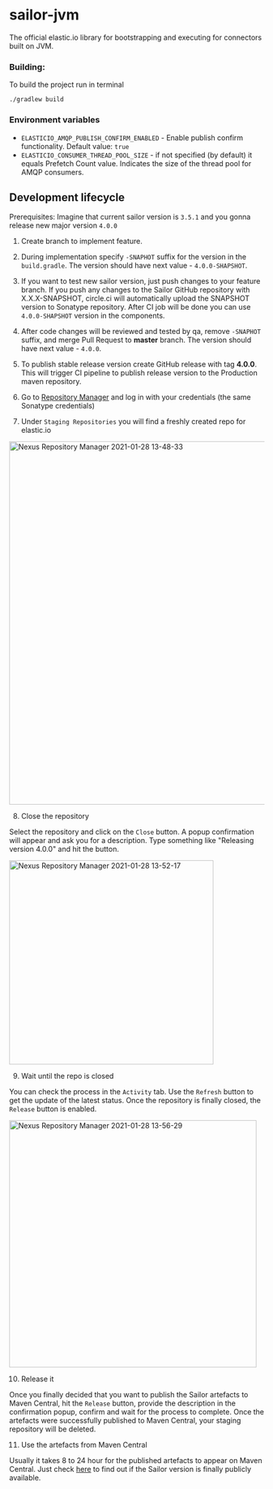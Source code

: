 # sailor-jvm
The official elastic.io library for bootstrapping and executing for connectors built on JVM.

### Building:
To build the project run in terminal

    ./gradlew build



### Environment variables


 - `ELASTICIO_AMQP_PUBLISH_CONFIRM_ENABLED` - Enable publish confirm functionality. Default value: `true`
 - `ELASTICIO_CONSUMER_THREAD_POOL_SIZE` - if not specified (by default) it equals Prefetch Count value. Indicates the size of the thread pool for AMQP consumers.

## Development lifecycle
Prerequisites: 
Imagine that current sailor version is `3.5.1` and you gonna release new major version `4.0.0`
1. Create branch to implement feature. 
2. During implementation specify `-SNAPHOT` suffix for the version in the `build.gradle`. The version should have next value - `4.0.0-SHAPSHOT`. 
3. If you want to test new sailor version, just push changes to your feature branch. If you push any changes to the Sailor GitHub repository with X.X.X-SNAPSHOT, circle.ci will automatically upload the SNAPSHOT version to Sonatype repository. 
After CI job will be done you can use `4.0.0-SHAPSHOT` version in the components. 
4. After code changes will be reviewed and tested by qa, remove `-SNAPHOT` suffix, and merge Pull Request to **master** branch. The version should have next value - `4.0.0`.
5. To publish stable release version create GitHub release with tag **4.0.0**. This will trigger CI pipeline to publish release version to the Production maven repository.

6. Go to [Repository Manager](https://oss.sonatype.org/) and log in with your credentials (the same Sonatype credentials)

7. Under `Staging Repositories` you will find a freshly created repo for elastic.io

<img width="717" alt="Nexus Repository Manager 2021-01-28 13-48-33" src="https://user-images.githubusercontent.com/464220/106140893-a906ee80-616f-11eb-920f-ff142b728d66.png">

8. Close the repository

Select the repository and click on the `Close` button. A popup confirmation will appear and ask you for a description. Type something like "Releasing version 4.0.0" and hit the button.

<img width="403" alt="Nexus Repository Manager 2021-01-28 13-52-17" src="https://user-images.githubusercontent.com/464220/106141193-1024a300-6170-11eb-9aab-5c2bd5169596.png">

9. Wait until the repo is closed

You can check the process in the `Activity` tab. Use the `Refresh` button to get the update of the latest status. Once the repository is finally closed, the `Release` button is enabled.

<img width="488" alt="Nexus Repository Manager 2021-01-28 13-56-29" src="https://user-images.githubusercontent.com/464220/106141617-a8228c80-6170-11eb-8948-ddd34c53c58b.png">

10. Release it

Once you finally decided that you want to publish the Sailor artefacts to Maven Central, hit the `Release` button, provide the description in the confirmation popup, confirm and wait for the process to complete. Once the artefacts were successfully published to Maven Central, your staging repository will be deleted.

11. Use the artefacts from Maven Central

Usually it takes 8 to 24 hour for the published artefacts to appear on Maven Central. Just check [here](https://search.maven.org/search?q=a:sailor-jvm) to find out if the Sailor version is finally publicly available.